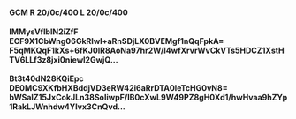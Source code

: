 #### GCM R 20/0c/400 L 20/0c/400
**lMMysVfIblN2iZfF**<br/>**ECF9X1CbWng06GkRIwI+aRnSDjLX0BVEMgf1nQqFpkA=**<br/>**F5qMKQqF1kXs+6fKJ0lR8AoNa97hr2W/l4wfXrvrWvCkVTs5HDCZ1XstHTV6LLf3z8jxi0niewl2GwjQ...**<br/><br/>
**Bt3t40dN28KQiEpc**<br/>**DE0MC9XKfbHXBddjVD3eRW42i6aRrDTA0IeTcHG0vN8=**<br/>**bWSaIZ15JxCokJLn38SoliwpF/lB0cXwL9W49PZ8gH0Xd1/hwHvaa9hZYp1RakLJWnhdw4YIvx3CnQvd...**
